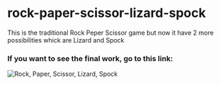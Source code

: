# rock-paper-scissor-lizard-spock
This is the traditional Rock Peper Scissor game but now it have 2 more possibilities whick are Lizard and Spock

### If you want to see the final work, go to this link:

![Rock, Paper, Scissor, Lizard, Spock](./dist/design/desktop-preview.jpg)
